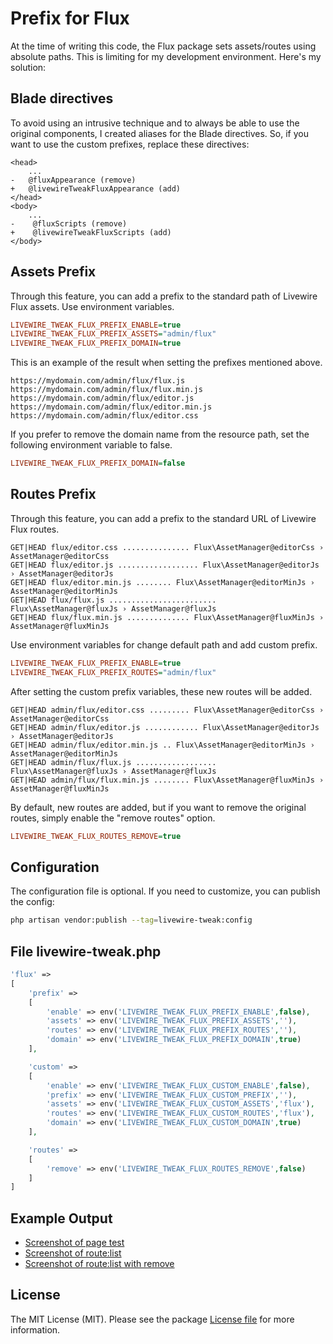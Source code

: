 # Prefix for Flux

At the time of writing this code, the Flux package sets assets/routes using absolute paths. This is limiting for my development environment. Here's my solution:

## Blade directives

To avoid using an intrusive technique and to always be able to use the original components, I created aliases for the Blade directives. So, if you want to use the custom prefixes, replace these directives:

```blade
<head>
    ...
-   @fluxAppearance (remove)
+   @livewireTweakFluxAppearance (add)
</head>
<body>
    ...
-    @fluxScripts (remove)
+    @livewireTweakFluxScripts (add)
</body>
```

## Assets Prefix

Through this feature, you can add a prefix to the standard path of Livewire Flux assets. Use environment variables.

```ini
LIVEWIRE_TWEAK_FLUX_PREFIX_ENABLE=true
LIVEWIRE_TWEAK_FLUX_PREFIX_ASSETS="admin/flux"
LIVEWIRE_TWEAK_FLUX_PREFIX_DOMAIN=true
```

This is an example of the result when setting the prefixes mentioned above.

```
https://mydomain.com/admin/flux/flux.js
https://mydomain.com/admin/flux/flux.min.js
https://mydomain.com/admin/flux/editor.js
https://mydomain.com/admin/flux/editor.min.js
https://mydomain.com/admin/flux/editor.css
```

If you prefer to remove the domain name from the resource path, set the following environment variable to false.

```ini
LIVEWIRE_TWEAK_FLUX_PREFIX_DOMAIN=false
```

## Routes Prefix

Through this feature, you can add a prefix to the standard URL of Livewire Flux routes.

```
GET|HEAD flux/editor.css ............... Flux\AssetManager@editorCss › AssetManager@editorCss
GET|HEAD flux/editor.js .................. Flux\AssetManager@editorJs › AssetManager@editorJs
GET|HEAD flux/editor.min.js ........ Flux\AssetManager@editorMinJs › AssetManager@editorMinJs
GET|HEAD flux/flux.js ........................ Flux\AssetManager@fluxJs › AssetManager@fluxJs
GET|HEAD flux/flux.min.js .............. Flux\AssetManager@fluxMinJs › AssetManager@fluxMinJs
```

Use environment variables for change default path and add custom prefix.

```ini
LIVEWIRE_TWEAK_FLUX_PREFIX_ENABLE=true
LIVEWIRE_TWEAK_FLUX_PREFIX_ROUTES="admin/flux"
```
After setting the custom prefix variables, these new routes will be added.

```
GET|HEAD admin/flux/editor.css ......... Flux\AssetManager@editorCss › AssetManager@editorCss
GET|HEAD admin/flux/editor.js ............ Flux\AssetManager@editorJs › AssetManager@editorJs
GET|HEAD admin/flux/editor.min.js .. Flux\AssetManager@editorMinJs › AssetManager@editorMinJs
GET|HEAD admin/flux/flux.js .................. Flux\AssetManager@fluxJs › AssetManager@fluxJs
GET|HEAD admin/flux/flux.min.js ........ Flux\AssetManager@fluxMinJs › AssetManager@fluxMinJs
```

By default, new routes are added, but if you want to remove the original routes, simply enable the "remove routes" option.

```ini
LIVEWIRE_TWEAK_FLUX_ROUTES_REMOVE=true
```

## Configuration

The configuration file is optional. If you need to customize, you can publish the config:

```bash
php artisan vendor:publish --tag=livewire-tweak:config
```

## File livewire-tweak.php

```php
'flux' =>
[
    'prefix' =>
    [
        'enable' => env('LIVEWIRE_TWEAK_FLUX_PREFIX_ENABLE',false),
        'assets' => env('LIVEWIRE_TWEAK_FLUX_PREFIX_ASSETS',''),
        'routes' => env('LIVEWIRE_TWEAK_FLUX_PREFIX_ROUTES',''),
        'domain' => env('LIVEWIRE_TWEAK_FLUX_PREFIX_DOMAIN',true)
    ],

    'custom' =>
    [
        'enable' => env('LIVEWIRE_TWEAK_FLUX_CUSTOM_ENABLE',false),
        'prefix' => env('LIVEWIRE_TWEAK_FLUX_CUSTOM_PREFIX',''),
        'assets' => env('LIVEWIRE_TWEAK_FLUX_CUSTOM_ASSETS','flux'),
        'routes' => env('LIVEWIRE_TWEAK_FLUX_CUSTOM_ROUTES','flux'),
        'domain' => env('LIVEWIRE_TWEAK_FLUX_CUSTOM_DOMAIN',true)
    ],

    'routes' =>
    [
        'remove' => env('LIVEWIRE_TWEAK_FLUX_ROUTES_REMOVE',false)
    ]
]
```

## Example Output

- [Screenshot of page test](../images/flux-result.jpg)  
- [Screenshot of route:list](../images/flux-routes.jpg)  
- [Screenshot of route:list with remove](../images/flux-routes-remove.jpg)  

## License

The MIT License (MIT). Please see the package [License file](../../LICENSE) for more information.